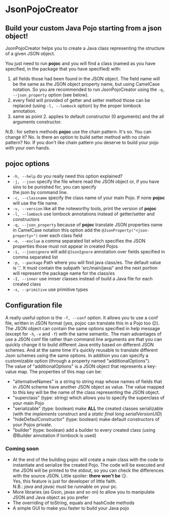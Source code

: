 # JsonPojoCreator
## Build your custom Java Pojo starting from a json object!

JsonPojoCreator helps you to create a Java class representing the structure of a given JSON object.

You just need to run **pojoc** and you will find a class (named as you have specified, in the package that 
you have specified) with:  
1. all fields those had been found in the JSON object. The field name will be the same as the JSON object property name, 
but using CamelCase notation. So you are recommended to run JsonPojoCreator using the `-q, --json_property` option 
(see below). 
2. every field will provided of getter and setter method those can be replaced (using `-l, --lombock` option) by the 
proper lombock annotation.
3. same as point 2. applies to default constructor (0 arguments) and the all arguments constructor.  

N.B.: for setters methods **pojoc** use the chain pattern. It's so. You can change it? No. Is there an option to build 
setter method with no chain pattern? No. If you don't like chain pattern you deserve to build your pojo with your own 
hands.

## pojoc options
- `-h, --help` do you really need this option explained?
- `-j, --json` specify the file where read the JSON object or, if you have sins to be punished for, you can specify  
the json by command line.
- `-c, --classname` specify the class name of your main Pojo. If none **pojoc** will use the file name.
- `-v, --version` like all the noteworthy tools, print the version of **pojoc**
- `-l, --lombock` use lombock annotations instead of getter/setter and constructors
- `-q, --json_property` because of **pojoc** translate JSON properties name in CamelCase notation this option add
the `@JsonProperty("<json-property>")` over each class field
- `-e, --exclue` a comma separated list which specifies the JSON properties those must not appear in created Pojos
- `-i, --jsonignore` will add `@JsonIgnore` annotation over fields specified in comma separated list
- `-p, --package` Path where you will find java class/es. The default value is '.'. It must contain the subpath
'src/main/java/' and the next portion will represent the package name for the class/es
- `-I, --inner` use innser classes instead of build a Java file for each created class  
- `-s, --primitive` use primitive types


## Configuration file
A really useful option is the `-f, --conf` option. It allows you to use a conf file, written in JSON format (yes, pojoc 
can translate this in a Pojo too :wink:). The JSON object can contain the same options specified in help message (except 
for `-h`, `-v` and `-f`) with the same semantic. The main advantages of use a JSON conf file rather than command line
arguments are that you can quickly change it to build different Java entity based on different JSON schemes. And at the
same time it's quickly reusable to translate different Json schemes using the same options.
In addition you can specify a customizable option (through a property named "additionalOptions").  
The value of "additionalOptions" is a JSON object that represents a key-value map. The properties of this map can be:
- "alternativeNames" is a string to string map whose names of fields that in JSON scheme have another JSON object as 
value. The value mapped to this key will be the name of the class representing the JSON object.
- "superclass" (type: string) which allows you to specify the superclass of your main Pojo
- "serializable" (type: boolean) make **ALL** the created classes serializable (with the _implements_ construct and a 
_static final long serialVersionUID_) 
- "hideDefaulConstructor" (type: boolean) make default constructors of your Pojos private. 
- "builder" (type: boolean) add a builder to every created class (using @Builder annotation if lombock is used) 

### Coming soon
- At the end of the building pojoc will create a main class with the code to instantiate and serialize the created Pojo.
The code will be executed and the JSON will be printed to the stdout, so you can check the differences with the source 
JSON. Little spoiler: **there won't be** :smirk:.  
Yes, this feature is just for developer of little faith.  
N.B.: _java_ and _javac_ must be runnable on your pc. 
- More libraries (as Gson, javax and so on) to allow you to manipulate JSON and Java object as you prefer
- The overriding of toString, equals and hashCode methods
- A simple GUI to make you faster to build your Java pojo